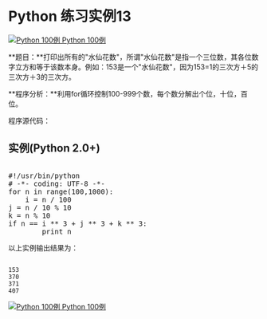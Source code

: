 Python 练习实例13
=============

 [![Python 100例](../images/up.gif)
 Python 100例](python-100-examples.html)


 **题目：**打印出所有的"水仙花数"，所谓"水仙花数"是指一个三位数，其各位数字立方和等于该数本身。例如：153是一个"水仙花数"，因为153=1的三次方＋5的三次方＋3的三次方。

 **程序分析：**利用for循环控制100-999个数，每个数分解出个位，十位，百位。

 程序源代码：

  实例(Python 2.0+)
---------------

 <pre>

#!/usr/bin/python
# -*- coding: UTF-8 -*-
for n in range(100,1000):
    i = n / 100
j = n / 10 % 10
k = n % 10
if n == i ** 3 + j ** 3 + k ** 3:
        print n
</pre>

 以上实例输出结果为：

 
```

153
370
371
407

```

[![Python 100例](../images/up.gif)
 Python 100例](python-100-examples.html)